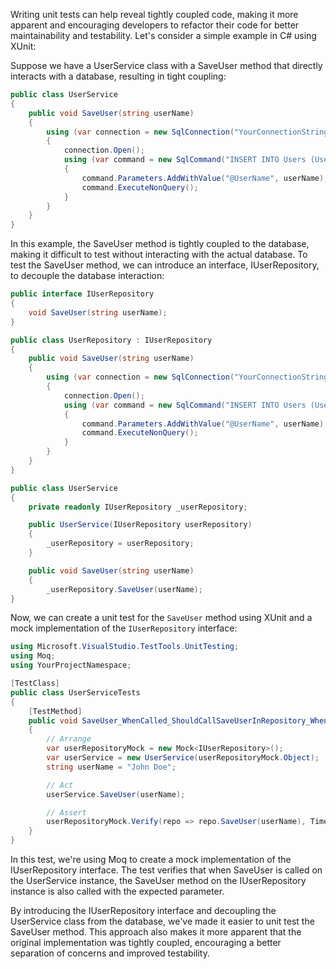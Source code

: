 Writing unit tests can help reveal tightly coupled code, making it more apparent and encouraging developers to refactor their code for better maintainability and testability. Let's consider a simple example in C# using XUnit:

Suppose we have a UserService class with a SaveUser method that directly interacts with a database, resulting in tight coupling:

```csharp
public class UserService
{
    public void SaveUser(string userName)
    {
        using (var connection = new SqlConnection("YourConnectionString"))
        {
            connection.Open();
            using (var command = new SqlCommand("INSERT INTO Users (UserName) VALUES (@UserName)", connection))
            {
                command.Parameters.AddWithValue("@UserName", userName);
                command.ExecuteNonQuery();
            }
        }
    }
}
```
In this example, the SaveUser method is tightly coupled to the database, making it difficult to test without interacting with the actual database. To test the SaveUser method, we can introduce an interface, IUserRepository, to decouple the database interaction:

```csharp
public interface IUserRepository
{
    void SaveUser(string userName);
}

public class UserRepository : IUserRepository
{
    public void SaveUser(string userName)
    {
        using (var connection = new SqlConnection("YourConnectionString"))
        {
            connection.Open();
            using (var command = new SqlCommand("INSERT INTO Users (UserName) VALUES (@UserName)", connection))
            {
                command.Parameters.AddWithValue("@UserName", userName);
                command.ExecuteNonQuery();
            }
        }
    }
}

public class UserService
{
    private readonly IUserRepository _userRepository;

    public UserService(IUserRepository userRepository)
    {
        _userRepository = userRepository;
    }

    public void SaveUser(string userName)
    {
        _userRepository.SaveUser(userName);
}
```

Now, we can create a unit test for the `SaveUser` method using XUnit and a mock implementation of the `IUserRepository` interface:

```csharp
using Microsoft.VisualStudio.TestTools.UnitTesting;
using Moq;
using YourProjectNamespace;

[TestClass]
public class UserServiceTests
{
    [TestMethod]
    public void SaveUser_WhenCalled_ShouldCallSaveUserInRepository_WhenGivenUserName()
    {
        // Arrange
        var userRepositoryMock = new Mock<IUserRepository>();
        var userService = new UserService(userRepositoryMock.Object);
        string userName = "John Doe";

        // Act
        userService.SaveUser(userName);

        // Assert
        userRepositoryMock.Verify(repo => repo.SaveUser(userName), Times.Once());
    }
}
```

In this test, we're using Moq to create a mock implementation of the IUserRepository interface. The test verifies that when SaveUser is called on the UserService instance, the SaveUser method on the IUserRepository instance is also called with the expected parameter.

By introducing the IUserRepository interface and decoupling the UserService class from the database, we've made it easier to unit test the SaveUser method. This approach also makes it more apparent that the original implementation was tightly coupled, encouraging a better separation of concerns and improved testability.